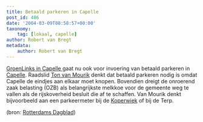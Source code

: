 ```yaml
---
title: Betaald parkeren in Capelle
post_id: 486
date: '2004-03-09T08:58:57+00:00'
taxonomy:
    tag: [lokaal, capelle]
author: Robert van Bregt
metadata:
    author: Robert van Bregt
---
```

[GroenLinks in Capelle ](http://www.xs4all.nl/%7Equinon/GroenLinks/capelle.htm)gaat nu ook voor invoering van betaald parkeren in [Capelle](http://www.capelleaandenijssel.nl/). Raadslid [Ton van Mourik](mailto:a.van.mourik@capelleaandenijssel.nl) denkt dat betaald parkeren nodig is omdat Capelle de eindjes aan elkaar moet knopen. Bovendien dreigt de onroerend zaak belasting (OZB) als belangrijkste melkkoe voor de gemeente weg te vallen als de rijskoverheid besluit die af te schaffen. Van Mourik denkt bijvoorbeeld aan een parkeermeter bij de [Koperwiek](http://www.dekoperwiek.nl/) of bij de Terp.

(bron: [Rotterdams Dagblad](http://w3s.rotterdamsdagblad.nl/modules/w3s-merge.phtml?w3s_dbms=msql&w3s_host=w3s.rotterdamsdagblad.nl&w3s_database=rdagblad&w3s_table=artikel&w3s_id=389&w3s_template=Artikel))